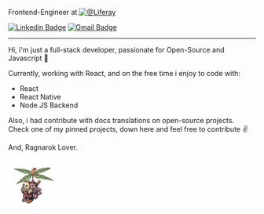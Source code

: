 Frontend-Engineer at <a target="_blank" href="https://github.com/liferay"><img alt="@Liferay" src="https://www-cdn.liferay.com/o/osb-www-theme/images/favicon.ico" width="20" height="20"/></a>

[![Linkedin Badge](https://img.shields.io/badge/Keven%20Leone-6633cc?style=flat-square&logo=Linkedin&logoColor=white&color=30313f&link=https://www.linkedin.com/in/kevenleone/)](https://www.linkedin.com/in/kevenleone/) 
[![Gmail Badge](https://img.shields.io/badge/-keven.santos.sz@gmail.com-6633cc?style=flat-square&logo=Gmail&color=30313f&logoColor=white&link=mailto:keven.santos.sz@gmail.com)](mailto:keven.santos.sz@gmail.com)

<hr />

Hi, i'm just a full-stack developer, passionate for Open-Source and Javascript 💛

Currently, working with React, and on the free time i enjoy to code with:
* React
* React Native
* Node.JS Backend

Also, i had contribute with docs translations on open-source projects.
Check one of my pinned projects, down here and feel free to contribute ✌

And, Ragnarok Lover.

<img src="https://raw.githubusercontent.com/kevenleone/ragnarok-react-native/master/assets/images/1557.gif" width="100" height="100">


